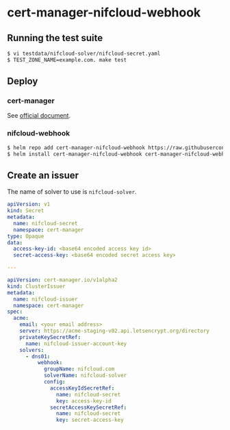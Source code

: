 # cert-manager-nifcloud-webhook

## Running the test suite

```bash
$ vi testdata/nifcloud-solver/nifcloud-secret.yaml
$ TEST_ZONE_NAME=example.com. make test
```

## Deploy

### cert-manager

See [official document](https://cert-manager.io/docs/installation/kubernetes/).

### nifcloud-webhook

```bash
$ helm repo add cert-manager-nifcloud-webhook https://raw.githubusercontent.com/aokumasan/cert-manager-nifcloud-webhook/master/charts
$ helm install cert-manager-nifcloud-webhook cert-manager-nifcloud-webhook/cert-manager-nifcloud-webhook --namespace cert-manager --version v0.0.1
```

## Create an issuer

The name of solver to use is `nifcloud-solver`.

```yaml
apiVersion: v1
kind: Secret
metadata:
  name: nifcloud-secret
  namespace: cert-manager
type: Opaque
data:
  access-key-id: <base64 encoded access key id>
  secret-access-key: <base64 encoded secret access key>

---

apiVersion: cert-manager.io/v1alpha2
kind: ClusterIssuer
metadata:
  name: nifcloud-issuer
  namespace: cert-manager
spec:
  acme:
    email: <your email address>
    server: https://acme-staging-v02.api.letsencrypt.org/directory
    privateKeySecretRef:
      name: nifcloud-issuer-account-key
    solvers:
      - dns01:
          webhook:
            groupName: nifcloud.com
            solverName: nifcloud-solver
            config:
              accessKeyIdSecretRef:
                name: nifcloud-secret
                key: access-key-id
              secretAccessKeySecretRef:
                name: nifcloud-secret
                key: secret-access-key
```
